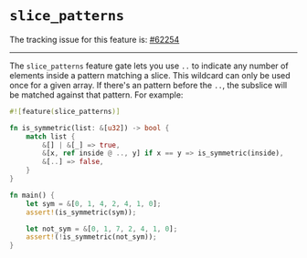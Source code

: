 # `slice_patterns`

The tracking issue for this feature is: [#62254]

[#62254]: https://github.com/rust-lang/rust/issues/62254

------------------------

The `slice_patterns` feature gate lets you use `..` to indicate any number of
elements inside a pattern matching a slice. This wildcard can only be used once
for a given array. If there's an pattern before the `..`, the subslice will be
matched against that pattern. For example:

```rust
#![feature(slice_patterns)]

fn is_symmetric(list: &[u32]) -> bool {
    match list {
        &[] | &[_] => true,
        &[x, ref inside @ .., y] if x == y => is_symmetric(inside),
        &[..] => false,
    }
}

fn main() {
    let sym = &[0, 1, 4, 2, 4, 1, 0];
    assert!(is_symmetric(sym));

    let not_sym = &[0, 1, 7, 2, 4, 1, 0];
    assert!(!is_symmetric(not_sym));
}
```

